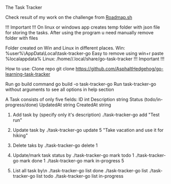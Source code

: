 The Task Tracker

Check result of my work on the challenge from [Roadmap.sh](https://roadmap.sh/projects/task-tracker)

!!! Important !!!
On linux or windows app creates temp folder with json file for storing the tasks. After using the program u need manually remove folder with files

Folder created on Win and Linux in different places.
Win: %user%\AppData\Local\task-tracker-go
Easy to remove using win+r paste %localappdata%
Linux: /home/<user>/.local/share/go-task-tracker
!!! Important !!!

How to use:
Clone repo
git clone https://github.com/AsphaltHedgehog/go-learning-task-tracker

Run go build command
go build -o task-tracker-go
Run task-tracker-go without arguments to see all options in help section

A Task consists of only five fields:
ID int
Description string
Status (todo/in-progress/done)
UpdatedAt string
CreatedAt string

1. Add task by (specify only it's description)
   ./task-tracker-go add "Test run"

2. Update task by
   ./task-tracker-go update 5 "Take vacation and use it for hiking"

3. Delete taks by
   ./task-tracker-go delete 1

4. Update/mark task status by
   ./task-tracker-go mark todo 1
   ./task-tracker-go mark done 1
   ./task-tracker-go mark in-progress 5

5. List all task by\n
   ./task-tracker-go list done
   ./task-tracker-go list
   ./task-tracker-go list todo
   ./task-tracker-go list in-progress
